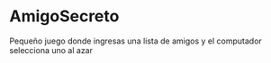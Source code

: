 # AmigoSecreto
Pequeño juego donde ingresas una lista de amigos y el computador selecciona uno al azar

